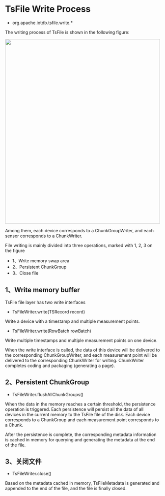 <!--

    Licensed to the Apache Software Foundation (ASF) under one
    or more contributor license agreements.  See the NOTICE file
    distributed with this work for additional information
    regarding copyright ownership.  The ASF licenses this file
    to you under the Apache License, Version 2.0 (the
    "License"); you may not use this file except in compliance
    with the License.  You may obtain a copy of the License at
    
        http://www.apache.org/licenses/LICENSE-2.0
    
    Unless required by applicable law or agreed to in writing,
    software distributed under the License is distributed on an
    "AS IS" BASIS, WITHOUT WARRANTIES OR CONDITIONS OF ANY
    KIND, either express or implied.  See the License for the
    specific language governing permissions and limitations
    under the License.

-->

# TsFile Write Process

- org.apache.iotdb.tsfile.write.*

The writing process of TsFile is shown in the following figure:

<img style="width:100%; max-width:800px; max-height:600px; margin-left:auto; margin-right:auto; display:block;" src="https://user-images.githubusercontent.com/19167280/73625238-efba2980-467e-11ea-927e-a7021f8153af.png">

Among them, each device corresponds to a ChunkGroupWriter, and each sensor corresponds to a ChunkWriter.

File writing is mainly divided into three operations, marked with 1, 2, 3 on the figure

- 1、Write memory swap area
- 2、Persistent ChunkGroup
- 3、Close file

## 1、Write memory buffer

TsFile file layer has two write interfaces

- TsFileWriter.write(TSRecord record)

Write a device with a timestamp and multiple measurement points.

- TsFileWriter.write(RowBatch rowBatch)

 Write multiple timestamps and multiple measurement points on one device.

When the write interface is called, the data of this device will be delivered to the corresponding ChunkGroupWriter, and each measurement point will be delivered to the corresponding ChunkWriter for writing.  ChunkWriter completes coding and packaging (generating a page).

## 2、Persistent ChunkGroup

- TsFileWriter.flushAllChunkGroups()

When the data in the memory reaches a certain threshold, the persistence operation is triggered.  Each persistence will persist all the data of all devices in the current memory to the TsFile file of the disk.  Each device corresponds to a ChunkGroup and each measurement point corresponds to a Chunk.

After the persistence is complete, the corresponding metadata information is cached in memory for querying and generating the metadata at the end of the file.

## 3、关闭文件

- TsFileWriter.close()

Based on the metadata cached in memory, TsFileMetadata is generated and appended to the end of the file, and the file is finally closed.